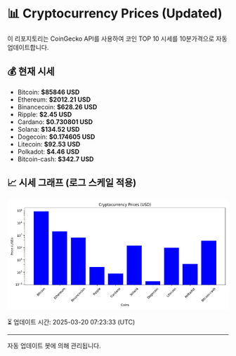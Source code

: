 
# 📊 Cryptocurrency Prices (Updated)

이 리포지토리는 CoinGecko API를 사용하여 코인 TOP 10 시세를 10분가격으로 자동 업데이트합니다.

## 💰 현재 시세
- Bitcoin: **$85846 USD**
- Ethereum: **$2012.21 USD**
- Binancecoin: **$628.26 USD**
- Ripple: **$2.45 USD**
- Cardano: **$0.730801 USD**
- Solana: **$134.52 USD**
- Dogecoin: **$0.174605 USD**
- Litecoin: **$92.53 USD**
- Polkadot: **$4.46 USD**
- Bitcoin-cash: **$342.7 USD**

## 📈 시세 그래프 (로그 스케일 적용)
![Crypto Prices](crypto_prices.png)

⏳ 업데이트 시간: 2025-03-20 07:23:33 (UTC)

---
자동 업데이트 봇에 의해 관리됩니다.
